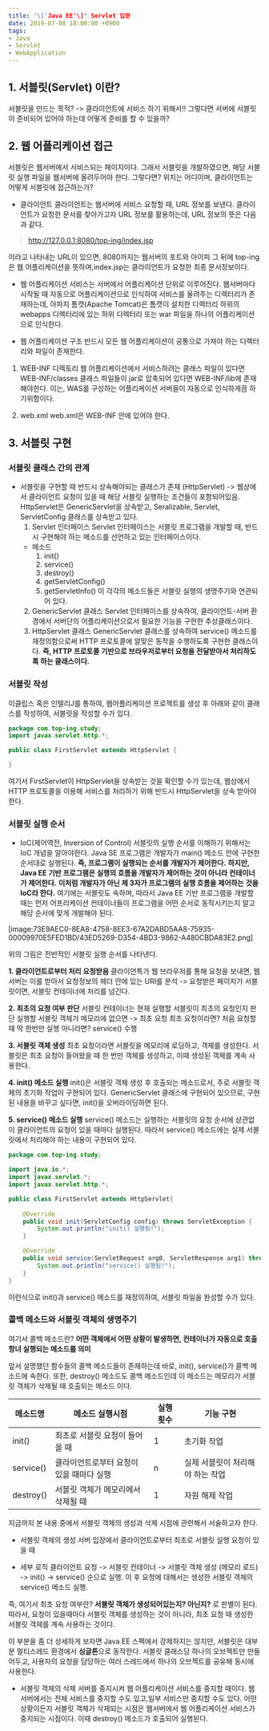 ```yaml
---
title: '\['Java EE'\]' Servlet 입문
date: 2019-07-08 18:00:00 +0900
tags: 
- Java
- Servlet
- WebApplication
---
```


## 1. 서블릿(Servlet) 이란?
서블릿을 만드는 목적? -> 클라이언트에 서비스 하기 위해서!!
그렇다면 서버에 서블릿이 준비되어 있어야 하는데 어떻게 준비를 할 수 있을까?

## 2. 웹 어플리케이션 접근
서블릿은 웹서버에서 서비스되는 페이지이다. 
그래서 서블릿을 개발하였으면, 해당 서블릿 실행 파일을 웹서버에 올려두어야 한다.
그렇다면? 위치는 어디이며, 클라이언트는 어떻게 서블릿에 접근하는가?

+ 클라이언트
클라이언트는 웹서버에 서비스 요청할 때, URL 정보를 보낸다. 
클라이언트가 요청한 문서를 찾아가고자 URL 정보를 활용하는데, URL 정보의 뜻은 다음과 같다. 
	    
> http://127.0.0.1:8080/top-ing/index.jsp

이라고 나타내는 URL이 있으면, 8080까지는 웹서버의 포트와 아이피 그 뒤에 top-ing은 웹 어플리케이션을 뜻하며,index.jsp는 클라이언트가 요청한 최종 문서정보이다.

+ 웹 어플리케이션
서비스는 서버에서 어플리케이션 단위로 이루어진다.
웹서버마다 시작될 때 자동으로 어플리케이션으로 인식하여 서비스를 올려주는 디렉터리가 존재하는데, 아파치 톰캣(Apache Tomcat)은 톰캣이 설치한 디렉터리 하위의 webapps 디렉터리에 있는 하위 디렉터리 또는 war 파일을 하나의 어플리케이션으로 인식한다. 

+ 웹 어플리케이션 구조
반드시 모든 웹 어플리케이션이 공통으로 가져야 하는 디렉터리와 파일이 존재한다.
1. WEB-INF 디렉토리
    웹 어플리케이션에서 서비스하려는 클래스 파일이 있다면 WEB-INF/classes 
    클래스 파일들이 jar로 압축되어 있다면 WEB-INF/lib에 존재해야한다.
    이는, WAS를 구성하는 어플리케이션 서버들이 자동으로 인식하게끔 하기위함이다.

2. web.xml
    web.xml은 WEB-INF 안에 있어야 한다. 
	
## 3. 서블릿 구현
### 서블릿 클래스 간의 관계
+ 서블릿을 구현할 때 반드시 상속해야되는 클래스가 존재 (HttpServlet) -> 웹상에서 클라이언트 요청이 있을 때 해당 서블릿 실행하는 조건들이 포함되어있음. HttpServlet은 GenericServlet을 상속받고, Seralizable, Servlet, ServletConfig 클래스를 상속받고 있다.
    1. Servlet 인터페이스
    Servlet 인터페이스는 서블릿 프로그램을 개발할 때, 반드시 구현해야 하는 메소드를 선언하고 있는 인터페이스이다. 
    + 메소드
        1. init()
        2. service()
        3. destroy()
        4. getServletConfig()
        5. getServletInfo()
        이 각각의 메소드들은 서블릿  실행의 생명주기와 연관되어 있다.
    2. GenericServlet 클래스 
    Servlet 인터페이스를 상속하여, 클라이언트-서버 환경에서 서버단의 어플리케이션으로서 필요한 기능을 구현한 추상클래스이다. 
    3. HttpServlet 클래스
    GenericServlet 클래스를 상속하여 service() 메소드를 재정의함으로써 HTTP 프로토콜에 알맞은 동작을 수행하도록 구현한 클래스이다. 
    **즉, HTTP 프로토콜 기반으로 브라우저로부터 요청을 전달받아서 처리하도록 하는 클래스이다.**

### 서블릿 작성
이클립스 혹은 인텔리J를 통하여, 웹어플리케이션 프로젝트를 생성 후 아래와 같이 클래스를 작성하여, 서블릿을 작성할 수가 있다.
```java
package com.top-ing.study;
import javax.servlet.http.*;

public class FirstServlet extends HttpServlet {

}
```

여기서 FirstServlet이 HttpServlet을 상속받는 것을 확인할 수가 있는데, 웹상에서 HTTP 프로토콜을 이용해 서비스를 처리하기 위해 반드시 HttpServlet을 상속 받아야한다.

### 서블릿 실행 순서
+ IoC(제어역전, Inversion of Control)
서블릿의 실행 순서를 이해하기 위해서는 IoC 개념을 알아야한다. Java SE 프로그램은 개발자가 main() 메소드 안에 구현한 순서대로 실행된다.
**즉, 프로그램이 실행되는 순서를 개발자가 제어한다.**	**하지만, Java EE 기반 프로그램은 실행의 흐름을 개발자가 제어하는 것이 아니라 컨테이너가 제어한다.**
**이처럼 개발자가 아닌 제 3자가 프로그램의 실행 흐름을 제어하는 것을 IoC라 한다.** 여기에는 서블릿도 속하며, 따라서 Java EE 기반 프로그램을 개발할 때는 먼저 어프리케이션 컨테이너들이 프로그램을 어떤 순서로 동작시키는지 알고 해당 순서에 맞게 개발해야 된다. 

[image:73E9AEC0-8EA8-4758-8EE3-67A2DABD5AA8-75935-00009970E5FED1BD/43ED5269-D354-4BD3-9862-A480CBDA83E2.png]


위의 그림은 전반적인 서블릿 실행 순서를 나타낸다. 

**1. 클라이언트로부터 처리 요청받음**
클라이언특가 웹 브라우저를 통해 요청을 보내면, 웹서버는 이를 받아서 요청정보의 헤더 안에 있는 URI를 분석 -> 요청받은 페이지가 서블릿이면, 서블릿 컨테이너에 처리를 넘긴다. 

**2. 최초의 요청 여부 판단**
서블릿 컨테이너는 현재 실행할 서블릿이 최초의 요청인지 판단 실행할 서블릿 객체가 메모리에 없으면  -> 최초 요청
최초 요청이라면? 처음 요청할 때 딱 한번만 실행 
아니라면? service() 수행
	
**3. 서블릿 객체 생성**
최초 요청이라면 서블릿을 메모리에 로딩하고, 객체를 생성한다. 서블릿은 최초 요청이 들어왔을 때 한 번만 객체를 생성하고, 이때 생성된 객체를 계속 사용한다. 

**4. init() 메소드 실행**
init()은 서블릿 객체 생성 후 호출되는 메소드로서, 주로 서블릿 객체의 초기화 작업이  구현되어 있다. GenericServlet 클래스에 구현되어 있으므로, 구현된 내용을 바꾸고 싶다면,  init()을 오버라이딩하면 된다.

**5. service() 메소드 실행** 
service() 메소드는 실행하는 서블릿의 요청 순서에 상관없이 클라이언트의 요청이 있을 때마다 실행된다. 따라서 service() 메소드에는 실제 서블릿에서 처리해야 하는 내용이 구현되어 있다.

```java
package com.top-ing.study;

import java.io.*;
import javax.servlet.*;
import javax.servlet.http.*;

public class FirstServlet extends HttpServlet{
	
	@Override
	public void init(ServletConfig config) throws ServletException {
		System.out.println("init() 실행됨!");
	}

	@Override
	public void service(ServletRequest arg0, ServletResponse arg1) throws ServletException, IOException {
		System.out.println("service() 실행됨!");
	}
}
```
이런식으로 init()과 service() 메소드를 재정의하여, 서블릿 파일을 완성할 수가 있다.

### 콜백 메소드와 서블릿 객체의 생명주기
여기서 콜백 메소드란? **어떤 객체에서 어떤 상황이 발생하면, 컨테이너가 자동으로 호출항녀 실행되는 메소드를 의미**

앞서 설명했던 함수들의 콜백 메소드들이 존재하는데 바로, init(), service()가 콜백 메소드에 속한다. 또한, destroy() 메소드도 콜백 메소드인데 이 메소드는 메모리가 서블릿 객체가 삭제될 때 호출되는 메소드 이다.

| 메소드명  | 메소드 실행시점                          | 실행 횟수 | 기능 구현                         |
|-----------|------------------------------------------|-----------|-----------------------------------|
| init()    | 최초로 서블릿 요청이 들어올 때           | 1         | 초기화 작업                       |
| service() | 클라이언트로부터 요청이 있을 때마다 실행 | n         |  실제 서블릿이 처리해야 하는 작업 |
| destroy() | 서블릿 객체가 메모리에서 삭제될 때       | 1         |  자원 해제 작업                   |

지금까지 본 내용 중에서 서블릿 객체의 생성과 삭제 시점에 관련해서 서술하고자 한다.

+ 서블릿 객체의 생성
서버 입장에서 클라이언트로부터 최초로 서블릿 실행 요청이 있을 때

+ 세부 로직
클라이언트 요청 -> 서블릿 컨테이너 -> 서블릿 객체 생성 (메모리 로드) -> init() -> service() 순으로 실행. 이 후 요청에 대해서는 생성한 서블릿 객체의 service() 메소드 실행.

즉, 여기서 최초 요청 여부란?
**서블릿 객체가 생성되어있는지? 아닌지?** 로 판별이 된다.
따라서, 요청이 있을때마다 서블릿 객체를 생성하는  것이 아니라, 
최초 요청 때 생성한 서블릿 객체를 계속 사용하는 것이다.
	
이 부분을 좀 더 상세하게 보자면 Java EE 스펙에서 강제하지는 않지만, 서블릿은 대부분 멀티스레드 환경에서 **싱글톤**으로 동작한다. 
서블릿 클래스당 하나의 오브젝트만 만들어두고, 사용자의 요청을 담당하는 여러 스레드에서 하나의 오브젝트를 공유해 동시에 사용한다.
	
+ 서블릿 객체의 삭제
서버를 중지시켜 웹 어플리케이션 서비스를 중지할 때이다. 웹서버에서는 전체 서비스를 중지할 수도 있고,일부 서비스만 중지할 수도 있다. 어떤 상황이든지 서블릿 객체가 삭제되는 시점은 웹서버에서 웹 어플리케이션 서비스가 중지되는 시점이다. 이때 destroy() 메소드가 호출되어 실행된다. 

